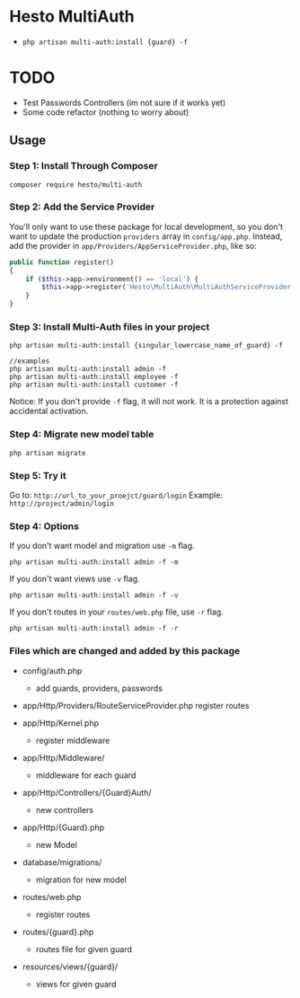 # Hesto MultiAuth

- `php artisan multi-auth:install {guard} -f`

# TODO
- Test Passwords Controllers (im not sure if it works yet)
- Some code refactor (nothing to worry about)

## Usage

### Step 1: Install Through Composer

```
composer require hesto/multi-auth
```

### Step 2: Add the Service Provider

You'll only want to use these package for local development, so you don't want to update the production `providers` array in `config/app.php`. Instead, add the provider in `app/Providers/AppServiceProvider.php`, like so:

```php
public function register()
{
	if ($this->app->environment() == 'local') {
		$this->app->register('Hesto\MultiAuth\MultiAuthServiceProvider');
	}
}
```

### Step 3: Install Multi-Auth files in your project

```
php artisan multi-auth:install {singular_lowercase_name_of_guard} -f

//examples
php artisan multi-auth:install admin -f
php artisan multi-auth:install employee -f
php artisan multi-auth:install customer -f
```

Notice:
If you don't provide `-f` flag, it will not work. It is a protection against accidental activation.

### Step 4: Migrate new model table 

```
php artisan migrate
```

### Step 5: Try it

Go to: `http://url_to_your_proejct/guard/login`
Example: `http://project/admin/login`

### Step 4: Options

If you don't want model and migration use `-m` flag.
```
php artisan multi-auth:install admin -f -m
```

If you don't want views use `-v` flag.
```
php artisan multi-auth:install admin -f -v
```

If you don't routes in your `routes/web.php` file, use `-r` flag.

```
php artisan multi-auth:install admin -f -r
```

### Files which are changed and added by this package
- config/auth.php
  - add guards, providers, passwords

- app/Http/Providers/RouteServiceProvider.php
register routes

- app/Http/Kernel.php
  - register middleware

- app/Http/Middleware/
  - middleware for each guard

- app/Http/Controllers/{Guard}Auth/
  - new controllers

- app/Http/{Guard}.php
  - new Model

- database/migrations/
  - migration for new model

- routes/web.php
  - register routes

- routes/{guard}.php
  - routes file for given guard

- resources/views/{guard}/
  - views for given guard
